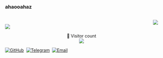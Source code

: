 

### ahaooahaz

</br>
<a align="right"  href="https://github.com/ahaooahaz/">
  <img align="right"   src="https://github-readme-stats.vercel.app/api/top-langs/?username=ahaooahaz&exclude_repo=ahaooahaz,ahaooahaz.github.io,CurriculumVitae)&langs_count=6" />
</a>

<p align="left">
<a href="#">
<img src='https://github-readme-stats.vercel.app/api?username=ahaooahaz&show_icons=true&title_color=fff&icon_color=79ff97&text_color=9f9f9f&bg_color=151515&hide=["contribs"]'>
</a>
</p>  

<p align="center">🌊 Visitor count<br> <img src="https://profile-counter.glitch.me/ahaooahaz/count.svg" /></p>


[![GitHub](https://img.shields.io/badge/dynamic/json?logo=github&label=GitHub+Followers&labelColor=282c34&style=flat&color=181717&query=%24.data.totalSubs&url=https%3A%2F%2Fapi.spencerwoo.com%2Fsubstats%2F%3Fsource%3Dgithub%26queryKey%3Dahaooahaz&longCache=true)](https://github.com/ahaooahaz)&nbsp;
[![Telegram](https://img.shields.io/badge/-t.me/ahaooahaz-3db6f1?style=flat&logo=Telegram&logoColor=2ca5e0)](https://t.me/ahaooahaz)&nbsp;
[![Email](https://img.shields.io/badge/-ahaooahaz@outlook.com-911318?style=flat&logo=Microsoft%20Outlook&logoColor=white&labelColor=c14438)](mailto:ahaooahaz@outlook.com)

